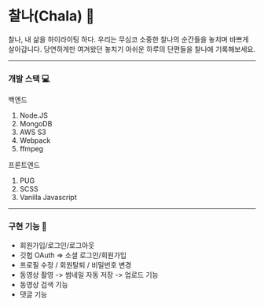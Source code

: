 # 찰나(Chala) 🍁
찰나, 내 삶을 하이라이팅 하다.
우리는 무심코 소중한 찰나의 순간들을 놓치며 바쁘게 살아갑니다.
당연하게만 여겨왔던 놓치기 아쉬운 하루의 단편들을 찰나에 기록해보세요.

---
### 개발 스택 💻
백엔드
  1. Node.JS
  2. MongoDB
  3. AWS S3
  4. Webpack
  5. ffmpeg

프론트엔드
  1. PUG
  2. SCSS
  3. Vanilla Javascript
---
### 구현 기능 🥑
- 회원가입/로그인/로그아웃
- 깃헙 OAuth => 소셜 로그인/회원가입
- 프로필 수정 / 회원탈퇴 / 비밀번호 변경
- 동영상 촬영 -> 썸네일 자동 저장 -> 업로드 기능
- 동영상 검색 기능
- 댓글 기능
